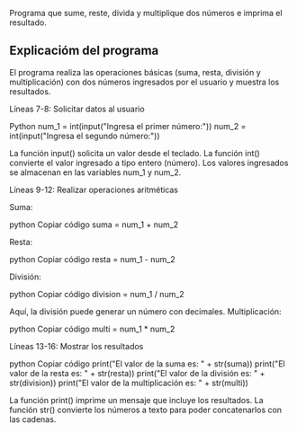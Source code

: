 Programa que sume, reste, divida y multiplique dos números e imprima el resultado.

## Explicacióm del programa
El programa realiza las operaciones básicas (suma, resta, división y multiplicación) con dos números ingresados por el usuario y muestra los resultados.

Líneas 7-8: Solicitar datos al usuario

Python
num_1 = int(input("Ingresa el primer número:"))
num_2 = int(input("Ingresa el segundo número:"))

La función input() solicita un valor desde el teclado.
La función int() convierte el valor ingresado a tipo entero (número).
Los valores ingresados se almacenan en las variables num_1 y num_2.

Líneas 9-12: Realizar operaciones aritméticas

Suma:

python
Copiar código
suma = num_1 + num_2

Resta:

python
Copiar código
resta = num_1 - num_2

División:

python
Copiar código
division = num_1 / num_2

Aquí, la división puede generar un número con decimales.
Multiplicación:

python
Copiar código
multi = num_1 * num_2


Líneas 13-16: Mostrar los resultados

python
Copiar código
print("El valor de la suma es: " + str(suma))
print("El valor de la resta es: " + str(resta))
print("El valor de la división es: " + str(division))
print("El valor de la multiplicación es: " + str(multi))

La función print() imprime un mensaje que incluye los resultados.
La función str() convierte los números a texto para poder concatenarlos con las cadenas.
